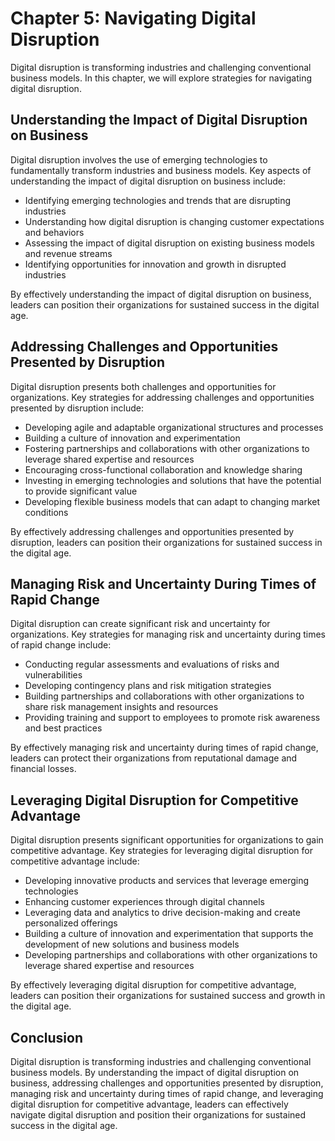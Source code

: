 Chapter 5: Navigating Digital Disruption
========================================

Digital disruption is transforming industries and challenging conventional business models. In this chapter, we will explore strategies for navigating digital disruption.

Understanding the Impact of Digital Disruption on Business
----------------------------------------------------------

Digital disruption involves the use of emerging technologies to fundamentally transform industries and business models. Key aspects of understanding the impact of digital disruption on business include:

* Identifying emerging technologies and trends that are disrupting industries
* Understanding how digital disruption is changing customer expectations and behaviors
* Assessing the impact of digital disruption on existing business models and revenue streams
* Identifying opportunities for innovation and growth in disrupted industries

By effectively understanding the impact of digital disruption on business, leaders can position their organizations for sustained success in the digital age.

Addressing Challenges and Opportunities Presented by Disruption
---------------------------------------------------------------

Digital disruption presents both challenges and opportunities for organizations. Key strategies for addressing challenges and opportunities presented by disruption include:

* Developing agile and adaptable organizational structures and processes
* Building a culture of innovation and experimentation
* Fostering partnerships and collaborations with other organizations to leverage shared expertise and resources
* Encouraging cross-functional collaboration and knowledge sharing
* Investing in emerging technologies and solutions that have the potential to provide significant value
* Developing flexible business models that can adapt to changing market conditions

By effectively addressing challenges and opportunities presented by disruption, leaders can position their organizations for sustained success in the digital age.

Managing Risk and Uncertainty During Times of Rapid Change
----------------------------------------------------------

Digital disruption can create significant risk and uncertainty for organizations. Key strategies for managing risk and uncertainty during times of rapid change include:

* Conducting regular assessments and evaluations of risks and vulnerabilities
* Developing contingency plans and risk mitigation strategies
* Building partnerships and collaborations with other organizations to share risk management insights and resources
* Providing training and support to employees to promote risk awareness and best practices

By effectively managing risk and uncertainty during times of rapid change, leaders can protect their organizations from reputational damage and financial losses.

Leveraging Digital Disruption for Competitive Advantage
-------------------------------------------------------

Digital disruption presents significant opportunities for organizations to gain competitive advantage. Key strategies for leveraging digital disruption for competitive advantage include:

* Developing innovative products and services that leverage emerging technologies
* Enhancing customer experiences through digital channels
* Leveraging data and analytics to drive decision-making and create personalized offerings
* Building a culture of innovation and experimentation that supports the development of new solutions and business models
* Developing partnerships and collaborations with other organizations to leverage shared expertise and resources

By effectively leveraging digital disruption for competitive advantage, leaders can position their organizations for sustained success and growth in the digital age.

Conclusion
----------

Digital disruption is transforming industries and challenging conventional business models. By understanding the impact of digital disruption on business, addressing challenges and opportunities presented by disruption, managing risk and uncertainty during times of rapid change, and leveraging digital disruption for competitive advantage, leaders can effectively navigate digital disruption and position their organizations for sustained success in the digital age.
